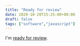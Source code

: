```yaml
---
title: "Ready for review"
date: 2020-10-20T15:25:00+08:00
draft: false
tags: ["software","javascript"]
---
```

I'm [ready for review](https://github.com/calcsg/core/pull/5).
